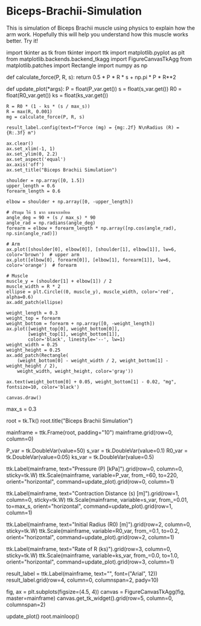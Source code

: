 # Biceps-Brachii-Simulation
This is simulation of Biceps Brachii muscle using physics to explain how the arm work. Hopefully this will help you understand how this muscle works better. Try it!

import tkinter as tk
from tkinter import ttk
import matplotlib.pyplot as plt
from matplotlib.backends.backend_tkagg import FigureCanvasTkAgg
from matplotlib.patches import Rectangle
import numpy as np

def calculate_force(P, R, s):
    return 0.5 * P * R * s + np.pi * P * R**2

def update_plot(*args):
    P = float(P_var.get())
    s = float(s_var.get())
    R0 = float(R0_var.get())
    ks = float(ks_var.get())

    R = R0 * (1 - ks * (s / max_s))
    R = max(R, 0.001)
    mg = calculate_force(P, R, s)

    result_label.config(text=f"Force (mg) = {mg:.2f} N\nRadius (R) = {R:.3f} m")

    ax.clear()
    ax.set_xlim(-1, 1)
    ax.set_ylim(0, 2.2)
    ax.set_aspect('equal')
    ax.axis('off')
    ax.set_title("Biceps Brachii Simulation")

    shoulder = np.array([0, 1.5])
    upper_length = 0.6
    forearm_length = 0.6

    elbow = shoulder + np.array([0, -upper_length])

    # ปรับมุม ให้ s มาก แขนจะเหยียด
    angle_deg = 90 + (s / max_s) * 90
    angle_rad = np.radians(angle_deg)
    forearm = elbow + forearm_length * np.array([np.cos(angle_rad), np.sin(angle_rad)])

    # Arm
    ax.plot([shoulder[0], elbow[0]], [shoulder[1], elbow[1]], lw=6, color='brown')  # upper arm
    ax.plot([elbow[0], forearm[0]], [elbow[1], forearm[1]], lw=6, color='orange')  # forearm

    # Muscle
    muscle_y = (shoulder[1] + elbow[1]) / 2
    muscle_width = R * 2
    ellipse = plt.Circle((0, muscle_y), muscle_width, color='red', alpha=0.6)
    ax.add_patch(ellipse)

    weight_length = 0.3
    weight_top = forearm
    weight_bottom = forearm + np.array([0, -weight_length])
    ax.plot([weight_top[0], weight_bottom[0]],
            [weight_top[1], weight_bottom[1]],
            color='black', linestyle='--', lw=1)
    weight_width = 0.25
    weight_height = 0.25
    ax.add_patch(Rectangle(
        (weight_bottom[0] - weight_width / 2, weight_bottom[1] - weight_height / 2),
        weight_width, weight_height, color='gray'))

    ax.text(weight_bottom[0] + 0.05, weight_bottom[1] - 0.02, "mg", fontsize=10, color='black')

    canvas.draw()

max_s = 0.3

root = tk.Tk()
root.title("Biceps Brachii Simulation")

mainframe = ttk.Frame(root, padding="10")
mainframe.grid(row=0, column=0)

P_var = tk.DoubleVar(value=50)
s_var = tk.DoubleVar(value=0.1)
R0_var = tk.DoubleVar(value=0.05)
ks_var = tk.DoubleVar(value=0.5)

ttk.Label(mainframe, text="Pressure (P) [kPa]").grid(row=0, column=0, sticky=tk.W)
ttk.Scale(mainframe, variable=P_var, from_=60, to=220, orient="horizontal", command=update_plot).grid(row=0, column=1)

ttk.Label(mainframe, text="Contraction Distance (s) [m]").grid(row=1, column=0, sticky=tk.W)
ttk.Scale(mainframe, variable=s_var, from_=0.01, to=max_s, orient="horizontal", command=update_plot).grid(row=1, column=1)

ttk.Label(mainframe, text="Initial Radius (R0) [m]").grid(row=2, column=0, sticky=tk.W)
ttk.Scale(mainframe, variable=R0_var, from_=0.1, to=0.2, orient="horizontal", command=update_plot).grid(row=2, column=1)

ttk.Label(mainframe, text="Rate of R (ks)").grid(row=3, column=0, sticky=tk.W)
ttk.Scale(mainframe, variable=ks_var, from_=0.0, to=1.0, orient="horizontal", command=update_plot).grid(row=3, column=1)

result_label = ttk.Label(mainframe, text="", font=("Arial", 12))
result_label.grid(row=4, column=0, columnspan=2, pady=10)

fig, ax = plt.subplots(figsize=(4.5, 4))
canvas = FigureCanvasTkAgg(fig, master=mainframe)
canvas.get_tk_widget().grid(row=5, column=0, columnspan=2)

update_plot()
root.mainloop()
